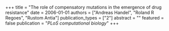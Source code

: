 +++
title = "The role of compensatory mutations in the emergence of drug resistance"
date = 2006-01-01
authors = ["Andreas Handel", "Roland R Regoes", "Rustom Antia"]
publication_types = ["2"]
abstract = ""
featured = false
publication = "*PLoS computational biology*"
+++

